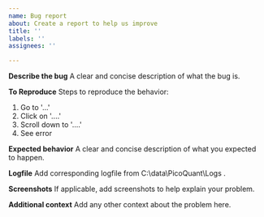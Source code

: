 ```yaml
---
name: Bug report
about: Create a report to help us improve
title: ''
labels: ''
assignees: ''

---
```


**Describe the bug**
A clear and concise description of what the bug is.

**To Reproduce**
Steps to reproduce the behavior:
1. Go to '...'
2. Click on '....'
3. Scroll down to '....'
4. See error

**Expected behavior**
A clear and concise description of what you expected to happen.

**Logfile**
Add corresponding logfile from C:\data\PicoQuant\Logs .

**Screenshots**
If applicable, add screenshots to help explain your problem.

**Additional context**
Add any other context about the problem here.
